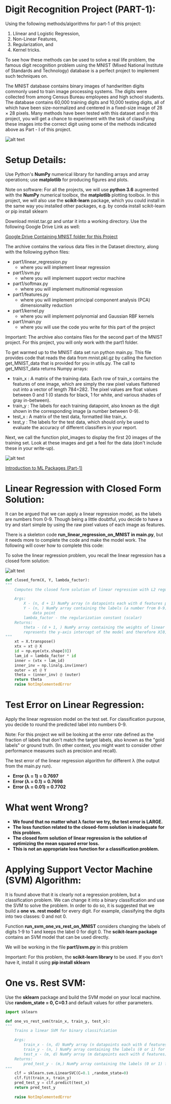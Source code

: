 # Digit Recognition Project (PART-1):

Using the following methods/algorithms for part-1 of this project:

1. Llinear and Logistic Regression, 
2. Non-Linear Features, 
3. Regularization, and 
4. Kernel tricks. 

To see how these methods can be used to solve a real life problem, the famous digit recognition problem using the MNIST (Mixed National Institute of Standards and Technology) database is a perfect project to implement such techniques on.

The MNIST database contains binary images of handwritten digits commonly used to train image processing systems. The digits were collected from among Census Bureau employees and high school students. The database contains 60,000 training digits and 10,000 testing digits, all of which have been size-normalized and centered in a fixed-size image of 28 × 28 pixels. Many methods have been tested with this dataset and in this project, you will get a chance to experiment with the task of classifying these images into the correct digit using some of the methods indicated above as Part - I of this project.

![alt text](https://github.com/hotaki-lab/Digit-Recognition-Neural-Network/blob/main/Sample%20Digits.PNG "Sample Handwritten Digits")

# Setup Details:

Use Python's **NumPy** numerical library for handling arrays and array operations; use **matplotlib** for producing figures and plots.

Note on software: For all the projects, we will use **python 3.6** augmented with the **NumPy** numerical toolbox, the **matplotlib** plotting toolbox. In this project, we will also use the **scikit-learn** package, which you could install in the same way you installed other packages, e.g. by conda install scikit-learn or pip install sklearn

Download mnist.tar.gz and untar it into a working directory. Use the following Google Drive Link as well:

[Google Drive Containing MNIST folder for this Project](https://drive.google.com/drive/folders/16P4PsmlIqk6FUxFNwJXzLrShrLshf_qw?usp=sharing)

The archive contains the various data files in the Dataset directory, along with the following python files:

* part1/linear_regression.py 
  * where you will implement linear regression
* part1/svm.py 
  * where you will implement support vector machine
* part1/softmax.py 
  * where you will implement multinomial regression
* part1/features.py 
  * where you will implement principal component analysis (PCA) dimensionality reduction
* part1/kernel.py 
  * where you will implement polynomial and Gaussian RBF kernels
* part1/main.py 
  * where you will use the code you write for this part of the project

Important: The archive also contains files for the second part of the MNIST project. For this project, you will only work with the part1 folder.

To get warmed up to the MNIST data set run python main.py. This file provides code that reads the data from mnist.pkl.gz by calling the function get_MNIST_data that is provided for you in utils.py. The call to get_MNIST_data returns Numpy arrays:

* train_x : A matrix of the training data. Each row of train_x contains the features of one image, which are simply the raw pixel values flattened out into a vector of length 784=282. The pixel values are float values between 0 and 1 (0 stands for black, 1 for white, and various shades of gray in-between).
* train_y : The labels for each training datapoint, also known as the digit shown in the corresponding image (a number between 0-9).
* test_x : A matrix of the test data, formatted like train_x.
* test_y : The labels for the test data, which should only be used to evaluate the accuracy of different classifiers in your report.

Next, we call the function plot_images to display the first 20 images of the training set. Look at these images and get a feel for the data (don't include these in your write-up).

![alt text](https://github.com/hotaki-lab/Digit-Recognition-Neural-Network/blob/main/Figure_1.png "Displaying First 20 Images of Training Set")

[Introduction to ML Packages (Part-1)](https://github.com/Varal7/ml-tutorial/blob/master/Part1.ipynb)

# Linear Regression with Closed Form Solution:

It can be argued that we can apply a linear regression model, as the labels are numbers from 0-9. Though being a little doubtful, you decide to have a try and start simple by using the raw pixel values of each image as features.

There is a skeleton code **run_linear_regression_on_MNIST in main.py**, but it needs more to complete the code and make the model work. The following will cover how to complete this code:

To solve the linear regression problem, you recall the linear regression has a closed form solution:

![alt text](https://github.com/hotaki-lab/Digit-Recognition-Neural-Network/blob/main/Linear%20Regression.JPG "Linear Regression")

```python 
def closed_form(X, Y, lambda_factor):
"""
    Computes the closed form solution of linear regression with L2 regularization

    Args:
        X - (n, d + 1) NumPy array (n datapoints each with d features plus the bias feature in the first dimension)
        Y - (n, ) NumPy array containing the labels (a number from 0-9) for each
            data point
        lambda_factor - the regularization constant (scalar)
    Returns:
        theta - (d + 1, ) NumPy array containing the weights of linear regression. Note that theta[0]
        represents the y-axis intercept of the model and therefore X[0] = 1
"""
    xt = X.transpose()
    xtx = xt @ X
    id = np.eye(xtx.shape[0])
    lam_id = lambda_factor * id
    inner = (xtx + lam_id)
    inner_inv = np.linalg.inv(inner)
    outer = xt @ Y
    theta = (inner_inv) @ (outer)
    return theta
    raise NotImplementedError
```

# Test Error on Linear Regression:

Apply the linear regression model on the test set. For classification purpose, you decide to round the predicted label into numbers 0-9.

Note: For this project we will be looking at the error rate defined as the fraction of labels that don't match the target labels, also known as the "gold labels" or ground truth. (In other context, you might want to consider other performance measures such as precision and recall).

The test error of the linear regression algorithm for different λ (the output from the main.py run).

* **Error (λ = 1) = 0.7697**
* **Error (λ = 0.1) = 0.7698**
* **Error (λ = 0.01) = 0.7702**

# What went Wrong?

* **We found that no matter what λ factor we try, the test error is LARGE.**
* **The loss function related to the closed-form solution is inadequate for this problem.**
* **The closed form solution of linear regression is the solution of optimizing the mean squared error loss.**
* **This is not an appropriate loss function for a classification problem.**

# Applying Support Vector Machine (SVM) Algorithm:

It is found above that it is clearly not a regression problem, but a classification problem. We can change it into a binary classification and use the SVM to solve the problem. In order to do so, it is suggested that we build a **one vs. rest model** for every digit. For example, classifying the digits into two classes: 0 and not 0.

Function **run_svm_one_vs_rest_on_MNIST** considers changing the labels of digits 1-9 to 1 and keeps the label 0 for digit 0. The **scikit-learn package** contains an SVM model that can be used directly.

We will be working in the file **part1/svm.py** in this problem

Important: For this problem, the **scikit-learn library** to be used. If you don't have it, install it using **pip install sklearn**

# One vs. Rest SVM:

Use the **sklearn** package and build the SVM model on your local machine. Use **random_state = 0, C=0.1** and default values for other parameters.

```python
import sklearn

def one_vs_rest_svm(train_x, train_y, test_x):   
"""
    Trains a linear SVM for binary classifciation

    Args:
        train_x - (n, d) NumPy array (n datapoints each with d features)
        train_y - (n, ) NumPy array containing the labels (0 or 1) for each training data point
        test_x - (m, d) NumPy array (m datapoints each with d features)
    Returns:
        pred_test_y - (m,) NumPy array containing the labels (0 or 1) for each test data point
"""
    clf = sklearn.svm.LinearSVC(C=0.1 ,random_state=0)
    clf.fit(train_x, train_y)
    pred_test_y = clf.predict(test_x)
    return pred_test_y
    
    raise NotImplementedError
```




